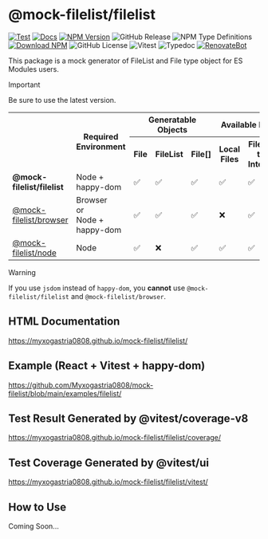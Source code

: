 # @mock-filelist/filelist

[![Test](https://github.com/Myxogastria0808/mock-filelist/actions/workflows/filelist-test.yaml/badge.svg)](https://github.com/Myxogastria0808/mock-filelist/actions/workflows/filelist-test.yaml)
[![Docs](https://github.com/Myxogastria0808/mock-filelist/actions/workflows/docs.yaml/badge.svg)](https://github.com/Myxogastria0808/mock-filelist/actions/workflows/docs.yaml)
[![NPM Version](https://img.shields.io/npm/v/@mock-filelist/filelist.svg)](https://www.npmjs.com/package/@mock-filelist/filelist)
![GitHub Release](https://img.shields.io/github/v/release/Myxogastria0808/mock-filelist)
![NPM Type Definitions](https://img.shields.io/npm/types/@mock-filelist/filelist)
[![Download NPM](https://img.shields.io/npm/dm/@mock-filelist/filelist.svg?style=flat)](https://www.npmjs.com/package/@mock-filelist/filelist)
![GitHub License](https://img.shields.io/github/license/Myxogastria0808/mock-filelist)
![Vitest](https://img.shields.io/badge/-vitest-6e9f18?style=flat&logo=vitest&logoColor=ffffff)
![Typedoc](https://img.shields.io/badge/docs-typedoc-blue?style=flat-square&logo=typescript&logoColor=white)
[![RenovateBot](https://img.shields.io/badge/RenovateBot-1A1F6C?logo=renovate&logoColor=fff)](#)

This package is a mock generator of FileList and File type object for ES Modules users.

> [!IMPORTANT]
> Be sure to use the latest version.

<table>
    <tbody>
        <tr>
            <th rowspan="2"></th>
            <th rowspan="2">Required Environment</th>
            <th colspan="3">Generatable Objects</th>
            <th colspan="2">Available Files</th>
        </tr>
        <tr>
            <th>File</th>
            <th>FileList</th>
            <th>File[]</th>
            <th>Local Files</th>
            <th>Files on the Internet</th>
        </tr>
        <tr>
            <td><strong>@mock-filelist/filelist</strong></td>
            <td>Node + happy-dom</td>
            <td>✅</td>
            <td>✅</td>
            <td>✅</td>
            <td>✅</td>
            <td>✅</td>
        </tr>
        <tr>
            <td><a href="https://www.npmjs.com/package/@mock-filelist/browser/">@mock-filelist/browser</a></td>
            <td>Browser<br/>or</br/>Node + happy-dom</td>
            <td>✅</td>
            <td>✅</td>
            <td>✅</td>
            <td>❌</td>
            <td>✅</td>
        </tr>
        <tr>
            <td><a href="https://www.npmjs.com/package/@mock-filelist/node/">@mock-filelist/node</a></td>
            <td>Node</td>
            <td>✅</td>
            <td>❌</td>
            <td>✅</td>
            <td>✅</td>
            <td>✅</td>
        </tr>
    </tbody>
</table>

> [!WARNING]
> If you use `jsdom` instead of `happy-dom`, you **cannot** use `@mock-filelist/filelist` and `@mock-filelist/browser`.

## HTML Documentation

https://myxogastria0808.github.io/mock-filelist/filelist/

## Example (React + Vitest + **happy-dom**)

https://github.com/Myxogastria0808/mock-filelist/blob/main/examples/filelist/

## Test Result Generated by @vitest/coverage-v8

https://myxogastria0808.github.io/mock-filelist/filelist/coverage/

## Test Coverage Generated by @vitest/ui

https://myxogastria0808.github.io/mock-filelist/filelist/vitest/

## How to Use

Coming Soon...
